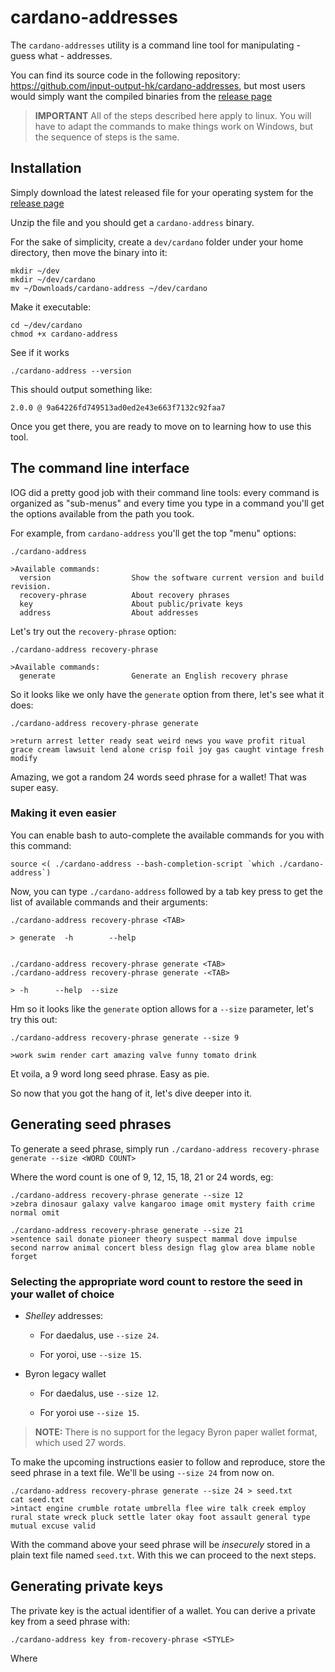 # cardano-addresses

The `cardano-addresses` utility is a command line tool for manipulating - guess
what - addresses.

You can find its source code in the following repository: 
https://github.com/input-output-hk/cardano-addresses,
but most users would simply want the compiled binaries from the 
[release page](https://github.com/input-output-hk/cardano-addresses/releases)

> **IMPORTANT** All of the steps described here apply to linux. You will have to
> adapt the commands to make things work on Windows, but the sequence of steps 
> is the same.

## Installation

Simply download the latest released file for your operating system for the 
[release page](https://github.com/input-output-hk/cardano-addresses/releases)

Unzip the file and you should get a `cardano-address` binary.

For the sake of simplicity, create a `dev/cardano` folder under your home 
directory, then move the binary into it:

```shell script
mkdir ~/dev
mkdir ~/dev/cardano
mv ~/Downloads/cardano-address ~/dev/cardano
```

Make it executable:
```shell script
cd ~/dev/cardano
chmod +x cardano-address
```  

See if it works
```shell script
./cardano-address --version
```

This should output something like:

```
2.0.0 @ 9a64226fd749513ad0ed2e43e663f7132c92faa7
```

Once you get there, you are ready to move on to learning how to use this tool. 

## The command line interface

IOG did a pretty good job with their command line tools: every command is
organized as "sub-menus" and every time you type in a command you'll get the 
options available from the path you took. 

For example, from `cardano-address` you'll get the top "menu" options:
 
```shell script
./cardano-address

>Available commands:
  version                  Show the software current version and build revision.
  recovery-phrase          About recovery phrases
  key                      About public/private keys
  address                  About addresses
```

Let's try out the `recovery-phrase` option:

```shell script
./cardano-address recovery-phrase

>Available commands:
  generate                 Generate an English recovery phrase
```

So it looks like we only have the `generate` option from there, let's see what
it does:
```shell script
./cardano-address recovery-phrase generate

>return arrest letter ready seat weird news you wave profit ritual grace cream lawsuit lend alone crisp foil joy gas caught vintage fresh modify
```

Amazing, we got a random 24 words seed phrase for a wallet! That was super easy.

### Making it even easier

You can enable bash to auto-complete the available commands for you with this
command:
 
```shell script
source <( ./cardano-address --bash-completion-script `which ./cardano-address`)
```

Now, you can type `./cardano-address` followed by a tab key press to get the 
list of available commands and their arguments:

```shell script
./cardano-address recovery-phrase <TAB> 

> generate  -h        --help    


./cardano-address recovery-phrase generate <TAB> 
./cardano-address recovery-phrase generate -<TAB>

> -h      --help  --size  
```

Hm so it looks like the `generate` option allows for a `--size` parameter, let's
try this out:

```
./cardano-address recovery-phrase generate --size 9

>work swim render cart amazing valve funny tomato drink
```

Et voila, a 9 word long seed phrase. Easy as pie.

So now that you got the hang of it, let's dive deeper into it.

## Generating seed phrases

To generate a seed phrase, simply run 
`./cardano-address recovery-phrase generate --size <WORD COUNT>`

Where the word count is one of 9, 12, 15, 18, 21 or 24 words, eg:

```shell script
./cardano-address recovery-phrase generate --size 12
>zebra dinosaur galaxy valve kangaroo image omit mystery faith crime normal omit

./cardano-address recovery-phrase generate --size 21
>sentence sail donate pioneer theory suspect mammal dove impulse second narrow animal concert bless design flag glow area blame noble forget
```

### Selecting the appropriate word count to restore the seed in your wallet of choice

 * *Shelley* addresses:

   * For daedalus, use `--size 24`.
   
   * For yoroi, use `--size 15`.
 
 * Byron legacy wallet
   
   * For daedalus, use `--size 12`.

   * For yoroi use `--size 15`.

> **NOTE:** There is no support for the legacy Byron paper wallet format, which used 27 words.
 
To make the upcoming instructions easier to follow and reproduce, store the 
seed phrase in a text file. We'll be using `--size 24` from now on.

```
./cardano-address recovery-phrase generate --size 24 > seed.txt
cat seed.txt
>intact engine crumble rotate umbrella flee wire talk creek employ rural state wreck pluck settle later okay foot assault general type mutual excuse valid
```

With the command above your seed phrase will be *insecurely* stored in a plain 
text file named `seed.txt`. With this we can proceed to the next steps.

## Generating private keys

The private key is the actual identifier of a wallet. You can derive a private
key from a seed phrase with:

`./cardano-address key from-recovery-phrase <STYLE>`

Where <STYLE> is one of:

 * Byron (deprecated): used for Byron wallets created by Daedalus 
 * Icarus (deprecated): used for Byron wallets created in Yoroi
 * Jormungandr (deprecated): used for the incentivized testnet (ITN) 
 * Shelley: basically this is what you should use for new wallets 100% of the time

To create the private key from a seed phrase, execute:
```shell script
cat seed.txt | ./cardano-address key from-recovery-phrase Shelley > private_key.txt
cat private_key.txt
>xprv13zxmjna3a2v32wtnj60jw53fm4fy54737r9gj4pqape8sn4vgewcm8xsfeuh8f2404fung9lkgedhayalfwepa2he3qwmxppqv6tv36tc6epzmznfgy5j4glkg8lmahyr40lvhthzw9muumdf9guzrvsuqu7740q
```

The above inputs the seed phrase in `seed.txt` to command  
`cardano-address key from-recovery-phrase Shelley`, and outputs a 
`private_key.txt` file with your private key *in plain text*.

> **NOTE:** keeping seed phrases or private keys in plain text files is an 
> obvious security risk

## Generating a public key

The public key is the key you can use to identify your wallet on the blockchain.
You can obtain the public key for your wallet using:

```shell script
cat private_key.txt | ./cardano-address key public > public_key.txt
cat public_key.txt
>xpub1lxy8vqgzt00dq34u8476ulp60px6aggunztnf98vdn2c4rguwtjyh34jz9k9xjsff923lvs0lhmwg82l7ewhwyutheek6j23cyxepcqhau52r
```

Notice you can't send ADA to this address. For that you need an account.

### Understanding the HD wallet address format (BIP-44)

Basically from the private key, we derive more keys other than just the public
key: you can also derive accounts and payment addresses for each account. 

Everything is determined by a *derivation path*, in the following format:

```
private_key / purpose / coin_type / account_index / change / address_index
```

Some of these elements are pretty much fixed constants:

 * **purpose** = `1852` don't ask me why, it's a constant determined by a higher being
 
 * **coin_type** = `1815` which means Cardano's ADA 
 ([there's a standard for that](https://github.com/satoshilabs/slips/blob/master/slip-0044.md), 
 and we were assigned this number)
 
 * **change** = `0` which represents a "receiving" address. 1 means "change" address
  and as far as I know you won't usually need to worry about this.
  
If you are interested in generating payment addresses for a wallet, you simply
don't have to think about this stuff.
 
So let's move on to what was left unexplained:

 * **account_index**: typically `0`, but can be any number up to `2^31`. Accounts
 mean you can segregate payments received into your wallet into separate buckets.
 You could create a "personal account" on index `0`, a "business account" on 
 account index `1`, a "savings account" in index `100` and so on.
 
> **IMPORTANT:** All desktop/mobile wallets around currently support account 0 
> only. If you create account 1, 2 or whatever the transactions associated with
> these accounts will not show up 

 * **address_index**: a sequential index for a payment address, starting at `0`.
  Increment the address_index every time you need a new address to share with
  someone, so they can send funds to you. You can reuse payment addresses but 
  then multiple people will be able to see how much you are receiving through
  that same payment address. You can generate up to `2^31` addresses for each
  account.
  
> **IMPORTANT:** Wallets following the BIP-44 standard basically look for 20 transactions after 
> the last transaction received. So if you receive a payment on address generated
> with address_index = 6, your wallet will only display the money received on 
> addresses from 0 to 26. 
>
> If you received payment on address with address_index = 30, the funds will not
> be displayed to you even though it's on the blockchain. It will only appear
> once there is a transaction in some address where address_index is between 10
> and 29.
>
> This applies for all current desktop/mobile/hardware wallets, so be aware.
> The gap limit can be customized on some wallets, but increasing it reduces 
> synchronization performance.


## Generating a public root key

To generate payment addresses for an account of your wallet you need the 
account derivation path - also known as the public root key. This is
essentially the initial section of the HD address:

```
private_key / purpose / coin_type / account_index 
``` 

Back to the command line, we can create the root key for account `0` with:

```shell script
cat private_key.txt | ./cardano-address key child 1852H/1815H/0H > account_0_key_path.txt
cat account_0_key_path.txt 
> xprv1fpwz27sk7yht78d4rwaq3a2e9p744w8xz0fe9rqpgkkxsk4vgew5tz6zfkw46xql705c8nzwulswap4zhq3vs3vwcj5cmtsqlxu3nstxheqxwqg2fj608vge2aja5yf5ug2603vkkp8s8jljktkrqzrqn5gykw0q
```

Here we input the private key, and generate a derivation path with the `1852`
and `1815` constants presented earlier, plus the account index. 

Notice that every constant in the path is followed by `H`, which stands for "hardened".
This means the key path was derived using the private key.

> **NOTICE:** although the `cardano-address` utility will give you an output that
> looks OK if you don't type in the 'H' after each constant, no payment address
> generated later on will be valid. If you send funds to such addresses they will
> be lost.

From the key path, we can generate the public root key:

```shell script
cat account_0_key_path.txt | ./cardano-address key public > account_0_public_root_key.txt 
cat account_0_public_root_key.txt
xpub1exevcxkw9ldsm7szljjyymesml0vzpc59swplz7ftnclk2yamm7kd0jqvuqs5n957wc3j4m9mggnfcs45lzedvz0q09l9vhvxqyxp8gpdvt5a
```

The public root key allows you or others to generate payment addresses securely
without having access to your private key. You can share this key with the world.

The public root key is useful to enable third parties to generate payment 
addresses in your behalf. Notice that the payment addresses generated from it
are bound to the account. In the example above, we can only derive payment 
addresses for account `0`.
  
## Generating the full derivation path

With the public root key ready, we only have to fill out the remaining bits
of the derivation path to get a full path:

`change / address_index`

As already mentioned, `change = 0`, and the address index starts from `0`. So
we can generate the full derivation address (still not a payment address) with:

```shell script
cat account_0_public_root_key.txt | ./cardano-address key child 0/0 > key_for_account_0_address_0.txt
cat key_for_account_0_address_0.txt 
> xpub1ccntmvkwgwlzv5r03vpy2n9nruy5x5d5kzww3egpvga7zf2v0gg2n7rlgrh5qnm7sja0wymccdydrvhnk6zgwy4llfcq8j0tzxexwmsn09nwm
```

That will generate a key which maps to account `0`, address `0` in your wallet. 
Notice the private key has not been used here.

We can keep generating full derivation paths for more addresses by incrementing
the `address_index` part:

```shell script
cat account_0_public_root_key.txt | ./cardano-address key child 0/1 > key_for_account_0_address_1.txt
cat key_for_account_0_address_1.txt 
xpub1kg7vl5c7nw9ee062u56xrv6dvpsd6lf3auwhggzh2e7edue4hdp6fntl6ux4w4wgy5gfh4tdmc2m6jszfzdnpcfyhhu72fjztcpsmms22e64k
```

> **NOTICE:** nothing prevents you from creating an address straight to some crazy
> index such as 1 million, e.g. `cardano-address key child 0/1000000`, but if 
> you send funds to a payment address generated from that key, it won't show up
> in your wallet as by default it expects one transaction every 20 addresses in 
> sequence.

## Generating a payment address

Finally, once you have the address key with the full derivation path, you can 
generate a payment address which people can send funds to:

```shell script
cat key_for_account_0_address_0.txt | ./cardano-address address payment --network-tag 1 > pay_to_account_0_address_0.txt
cat pay_to_account_0_address_0.txt
> addr1v8fet8gavr6elqt6q50skkjf025zthqu6vr56l5k39sp9aqlvz2g4
``` 

If you send `addr1v8fet8gavr6elqt6q50skkjf025zthqu6vr56l5k39sp9aqlvz2g4` to 
others, they will be able to send fund to you.

Notice that `--network-tag` was set to `1`. This parameter accepts two values:

 * `0` for testnet
 
 * `1` for mainnet
 
Make sure to use the appropriate network tag for your environment.

# Summary

The `cardano-address` utility can be integrated into your software to enable
the generation of seed phrases, public root keys for one or more accounts, and 
payment addresses that will work with the blockchain. It is by no means a 
wallet and doesn't intend to be used as such. 

Make sure to execute all steps in sequence, and test payments made to addresses
generated by your program on the testnet first (using `--network-tag 0`).

You will have to use a programming language the allows invoking the 
`cardano-address` executable from as a system call. I did this using Java and
if you are familiar with that programming language, you can look at the source 
code [here](https://github.com/uniVocity/free-commerce/blob/master/src/main/java/com/univocity/freecommerce/wallet/AddressManager.java),
with unit tests that perform the actions described in the tutorial
[here](https://github.com/uniVocity/free-commerce/blob/master/src/test/java/com/univocity/freecommerce/wallet/AddressManagerTest.java).

I will produce a library for other Java developers based on this source code
eventually. For now, feel free to copy these classes and use in your program. 

I Hope the information here is useful to you and helps you to get started writing
your own software for cardano!
